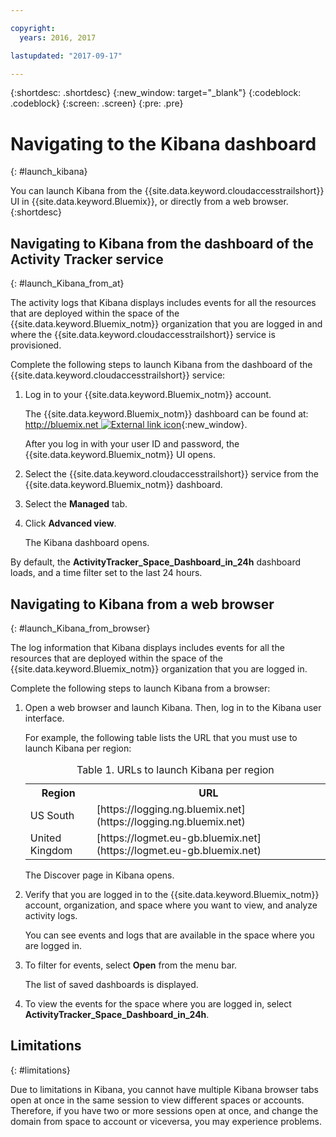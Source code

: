```yaml
---

copyright:
  years: 2016, 2017

lastupdated: "2017-09-17"

---
```


{:shortdesc: .shortdesc}
{:new_window: target="_blank"}
{:codeblock: .codeblock}
{:screen: .screen}
{:pre: .pre}


# Navigating to the Kibana dashboard
{: #launch_kibana}

You can launch Kibana from the {{site.data.keyword.cloudaccesstrailshort}} UI in {{site.data.keyword.Bluemix}}, or directly from a web browser.
{:shortdesc}
   

##  Navigating to Kibana from the dashboard of the Activity Tracker service
{: #launch_Kibana_from_at}

The activity logs that Kibana displays includes events for all the resources that are deployed within the space of the {{site.data.keyword.Bluemix_notm}} organization that you are logged in and where the {{site.data.keyword.cloudaccesstrailshort}} service is provisioned.

Complete the following steps to launch Kibana from the dashboard of the {{site.data.keyword.cloudaccesstrailshort}} service:

1. Log in to your {{site.data.keyword.Bluemix_notm}} account.

    The {{site.data.keyword.Bluemix_notm}} dashboard can be found at: [http://bluemix.net ![External link icon](../../icons/launch-glyph.svg "External link icon")](http://bluemix.net){:new_window}.
    
	After you log in with your user ID and password, the {{site.data.keyword.Bluemix_notm}} UI opens.

2. Select the {{site.data.keyword.cloudaccesstrailshort}} service from the {{site.data.keyword.Bluemix_notm}} dashboard. 
    
3. Select the **Managed** tab.

4. Click **Advanced view**. 

    The Kibana dashboard opens.

By default, the **ActivityTracker_Space_Dashboard_in_24h** dashboard loads, and a time filter set to the last 24 hours. 


	
	
##  Navigating to Kibana from a web browser
{: #launch_Kibana_from_browser}

The log information that Kibana displays includes events for all the resources that are deployed within the space of the {{site.data.keyword.Bluemix_notm}} organization that you are logged in.

Complete the following steps to launch Kibana from a browser:

1. Open a web browser and launch Kibana. Then, log in to the Kibana user interface.
    
    For example, the following table lists the URL that you must use to launch Kibana per region:
      
    <table>
          <caption>Table 1. URLs to launch Kibana per region</caption>
           <tr>
            <th>Region</th>
            <th>URL</th>
          </tr>
          <tr>
            <td>US South</td>
            <td>[https://logging.ng.bluemix.net](https://logging.ng.bluemix.net) </td>
          </tr>
		  <tr>
            <td>United Kingdom</td>
            <td>[https://logmet.eu-gb.bluemix.net](https://logmet.eu-gb.bluemix.net)</td>
          </tr>
    </table>
	
	The Discover page in Kibana opens.
	
2. Verify that you are logged in to the {{site.data.keyword.Bluemix_notm}} account, organization, and space where you want to view, and analyze activity logs.

    You can see events and logs that are available in the space where you are logged in.

3. To filter for events, select **Open** from the menu bar.

    The list of saved dashboards is displayed.
	
4. To view the events for the space where you are logged in, select **ActivityTracker_Space_Dashboard_in_24h**.


## Limitations
{: #limitations}

 Due to limitations in Kibana, you cannot have multiple Kibana browser tabs open at once in the same session to view different spaces or accounts. Therefore, if you have two or more sessions open at once, and change the domain from space to account or viceversa, you may experience problems.
	




